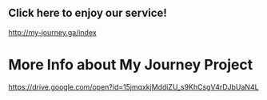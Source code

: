 

## Click here to enjoy our service!
http://my-journey.ga/index


# More Info about My Journey Project
https://drive.google.com/open?id=15jmqxkjMddiZU_s9KhCsgV4rDJbUaN4L
